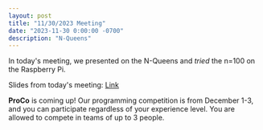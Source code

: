 ```yaml
---
layout: post
title: "11/30/2023 Meeting"
date: "2023-11-30 0:00:00 -0700"
description: "N-Queens"
---
```


In today's meeting, we presented on the N-Queens and *tried* the n=100 on the Raspberry Pi.

Slides from today's meeting: [Link](https://docs.google.com/presentation/d/1K_sdR7DqN3jpYtIj7fRZCnc47rA3Ep9wujWCKCEdb-s/edit?usp=sharing)

**ProCo** is coming up! Our programming competition is from December 1-3, and you can participate regardless of your experience level.
You are allowed to compete in teams of up to 3 people.
